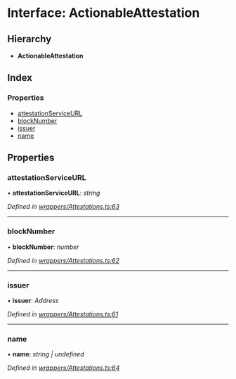 # Interface: ActionableAttestation

## Hierarchy

* **ActionableAttestation**

## Index

### Properties

* [attestationServiceURL](_wrappers_attestations_.actionableattestation.md#attestationserviceurl)
* [blockNumber](_wrappers_attestations_.actionableattestation.md#blocknumber)
* [issuer](_wrappers_attestations_.actionableattestation.md#issuer)
* [name](_wrappers_attestations_.actionableattestation.md#name)

## Properties

###  attestationServiceURL

• **attestationServiceURL**: *string*

*Defined in [wrappers/Attestations.ts:63](https://github.com/medhak1/celo-monorepo/blob/master/packages/sdk/contractkit/src/wrappers/Attestations.ts#L63)*

___

###  blockNumber

• **blockNumber**: *number*

*Defined in [wrappers/Attestations.ts:62](https://github.com/medhak1/celo-monorepo/blob/master/packages/sdk/contractkit/src/wrappers/Attestations.ts#L62)*

___

###  issuer

• **issuer**: *Address*

*Defined in [wrappers/Attestations.ts:61](https://github.com/medhak1/celo-monorepo/blob/master/packages/sdk/contractkit/src/wrappers/Attestations.ts#L61)*

___

###  name

• **name**: *string | undefined*

*Defined in [wrappers/Attestations.ts:64](https://github.com/medhak1/celo-monorepo/blob/master/packages/sdk/contractkit/src/wrappers/Attestations.ts#L64)*
